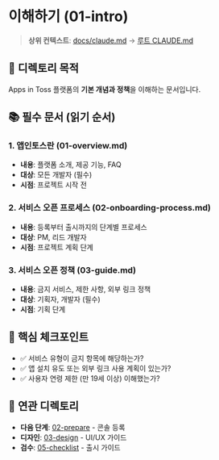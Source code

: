 # 이해하기 (01-intro)

> **상위 컨텍스트**: [docs/claude.md](../claude.md) → [루트 CLAUDE.md](../../CLAUDE.md)

## 📌 디렉토리 목적

Apps in Toss 플랫폼의 **기본 개념과 정책**을 이해하는 문서입니다.

## 📚 필수 문서 (읽기 순서)

### 1. 앱인토스란 (01-overview.md)
- **내용**: 플랫폼 소개, 제공 기능, FAQ
- **대상**: 모든 개발자 (필수)
- **시점**: 프로젝트 시작 전

### 2. 서비스 오픈 프로세스 (02-onboarding-process.md)
- **내용**: 등록부터 출시까지의 단계별 프로세스
- **대상**: PM, 리드 개발자
- **시점**: 프로젝트 계획 단계

### 3. 서비스 오픈 정책 (03-guide.md)
- **내용**: 금지 서비스, 제한 사항, 외부 링크 정책
- **대상**: 기획자, 개발자 (필수)
- **시점**: 기획 단계

## 🎯 핵심 체크포인트

- ✅ 서비스 유형이 금지 항목에 해당하는가?
- ✅ 앱 설치 유도 또는 외부 링크 사용 계획이 있는가?
- ✅ 사용자 연령 제한 (만 19세 이상) 이해했는가?

## 🔗 연관 디렉토리

- **다음 단계**: [02-prepare](../02-prepare/claude.md) - 콘솔 등록
- **디자인**: [03-design](../03-design/claude.md) - UI/UX 가이드
- **검수**: [05-checklist](../05-checklist/claude.md) - 출시 가이드
